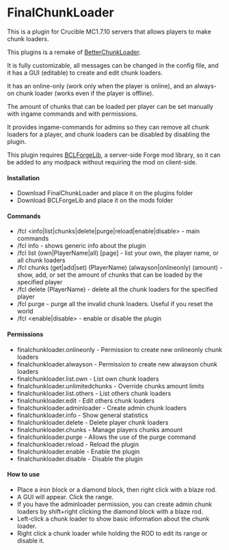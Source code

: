 # FinalChunkLoader

This is a plugin for Crucible MC1.7.10 servers that allows players to make chunk loaders.

This plugins is a remake of [BetterChunkLoader](https://github.com/EverNife/BetterChunkLoader).

It is fully customizable, all messages can be changed in the config file, and it has a GUI (editable) to create and edit chunk loaders.

It has an online-only (work only when the player is online), and an always-on chunk loader (works even if the player is offline).

The amount of chunks that can be loaded per player can be set manually with ingame commands and with permissions.

It provides ingame-commands for admins so they can remove all chunk loaders for a player, and chunk loaders can be disabled by disabling the plugin.

This plugin requires [BCLForgeLib](https://github.com/KaiKikuchi/BCLForgeLib), a server-side Forge mod library, so it can be added to any modpack without requiring the mod on client-side.

#### Installation
- Download FinalChunkLoader and place it on the plugins folder
- Download BCLForgeLib and place it on the mods folder

#### Commands
- /fcl <info|list|chunks|delete|purge|reload|enable|disable> - main commands
- /fcl info - shows generic info about the plugin
- /fcl list (own|PlayerName|all) [page] - list your own, the player name, or all chunk loaders
- /fcl chunks (get|add|set) (PlayerName) (alwayson|onlineonly) (amount) - show, add, or set the amount of chunks that can be loaded by the specified player
- /fcl delete (PlayerName) - delete all the chunk loaders for the specified player
- /fcl purge - purge all the invalid chunk loaders. Useful if you reset the world
- /fcl <enable|disable> - enable or disable the plugin

#### Permissions
- finalchunkloader.onlineonly - Permission to create new onlineonly chunk loaders
- finalchunkloader.alwayson - Permission to create new alwayson chunk loaders
- finalchunkloader.list.own - List own chunk loaders
- finalchunkloader.unlimitedchunks - Override chunks amount limits
- finalchunkloader.list.others - List others chunk loaders
- finalchunkloader.edit - Edit others chunk loaders
- finalchunkloader.adminloader - Create admin chunk loaders
- finalchunkloader.info - Show general statistics
- finalchunkloader.delete - Delete player chunk loaders
- finalchunkloader.chunks - Manage players chunks amount
- finalchunkloader.purge - Allows the use of the purge command
- finalchunkloader.reload - Reload the plugin
- finalchunkloader.enable - Enable the plugin
- finalchunkloader.disable - Disable the plugin

#### How to use
- Place a iron block or a diamond block, then right click with a blaze rod. 
- A GUI will appear. Click the range. 
- If you have the adminloader permission, you can create admin chunk loaders by shift+right clicking the diamond block with a blaze rod. 
- Left-click a chunk loader to show basic information about the chunk loader. 
- Right click a chunk loader while holding the ROD to edit its range or disable it.

